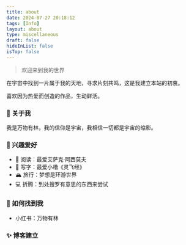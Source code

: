 ```yaml
---
title: about
date: 2024-07-27 20:18:12
tags: [Info]
layout: about
type: miscellaneous
draft: false
hideInList: false
isTop: false
---
```

> 欢迎来到我的世界

在宇宙中找到一片属于我的天地，寻求片刻共鸣，这是我建立本站的初衷。

喜欢因为热爱而创造的作品，生动鲜活。

### 🧸 关于我

我是万物有林，我的信仰是宇宙，我相信一切都是宇宙的缩影。


### 🩵 兴趣爱好

- 📖 阅读：最爱艾萨克·阿西莫夫
- 📝 写字：最爱小楷《灵飞经》
- 🏔️ 旅行：梦想是环游世界
- 💻 折腾：到处搜罗有意思的东西来尝试

### 🔗 如何找到我

- 小红书：万物有林

### ✨ 博客建立
